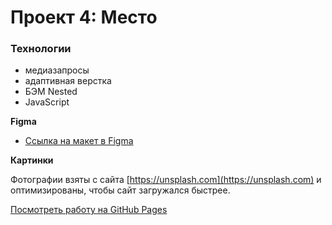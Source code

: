 # Проект 4: Место

### Технологии

* медиазапросы
* адаптивная верстка
* БЭМ Nested
* JavaScript

**Figma**

* [Ссылка на макет в Figma](https://www.figma.com/file/2cn9N9jSkmxD84oJik7xL7/JavaScript.-Sprint-4?node-id=0%3A1)

**Картинки**

Фотографии взяты с сайта [https://unsplash.com](https://unsplash.com) и оптимизированы, чтобы сайт загружался быстрее.

[Посмотреть работу на GitHub Pages](https://sergeykirintsev.github.io/mesto/index.html)
